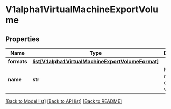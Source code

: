 # V1alpha1VirtualMachineExportVolume

## Properties
Name | Type | Description | Notes
------------ | ------------- | ------------- | -------------
**formats** | [**list[V1alpha1VirtualMachineExportVolumeFormat]**](V1alpha1VirtualMachineExportVolumeFormat.md) |  | [optional] 
**name** | **str** | Name is the name of the exported volume | [default to '']

[[Back to Model list]](../README.md#documentation-for-models) [[Back to API list]](../README.md#documentation-for-api-endpoints) [[Back to README]](../README.md)


